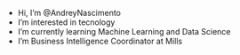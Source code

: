 - Hi, I’m @AndreyNascimento
- I’m interested in tecnology
- I’m currently learning Machine Learning and Data Science
- I’m Business Intelligence Coordinator at Mills

<!---
AndreyNascimento/AndreyNascimento is a ✨ special ✨ repository because its `README.md` (this file) appears on your GitHub profile.
You can click the Preview link to take a look at your changes.
--->
